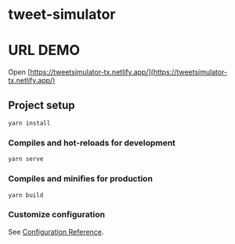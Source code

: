 # tweet-simulator

# URL DEMO

Open [https://tweetsimulator-tx.netlify.app/](https://tweetsimulator-tx.netlify.app/)

## Project setup
```
yarn install
```

### Compiles and hot-reloads for development
```
yarn serve
```

### Compiles and minifies for production
```
yarn build
```

### Customize configuration
See [Configuration Reference](https://cli.vuejs.org/config/).
